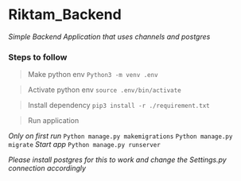# Riktam_Backend

*Simple Backend Application that uses channels and postgres*

### Steps to follow

> Make python env
`Python3 -m venv .env`

> Activate python env
`source .env/bin/activate`

> Install dependency
`pip3 install -r ./requirement.txt `


> Run application

*Only on first run*
`Python manage.py makemigrations`
`Python manage.py migrate`
*Start app*
`Python manage.py runserver`


*Please install postgres for this to work and change the Settings.py connection accordingly*